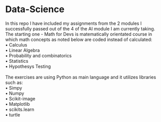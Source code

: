 # Data-Science
In this repo I have included my assignments from the 2 modules I successfully passed out of the 4 of the AI module I am currently taking.\
The starting one - Math for Devs is matematically orientated course in which math concepts as noted below are coded instead of calculated:\
• Calculus\
• Linear Algebra\
• Probability and combinatorics\
• Statistics\
• Hypothesys Testing\
\
The exercises are using Python as main language and it utilizes libraries such as: \
• Simpy\
• Numpy\
• Scikit-image\
• Matplotlib\
• scikits.learn\
• turtle
